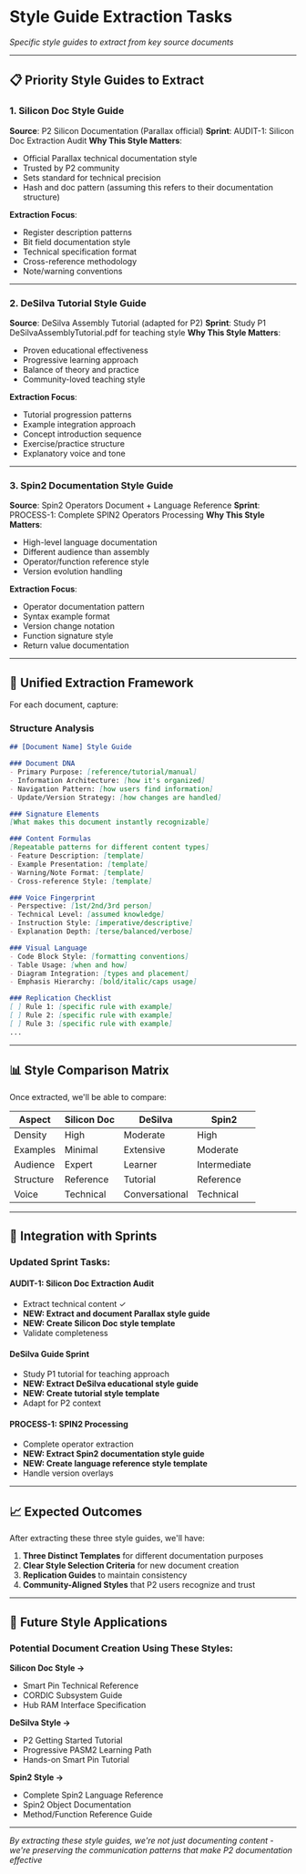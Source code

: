 # Style Guide Extraction Tasks

*Specific style guides to extract from key source documents*

---

## 📋 Priority Style Guides to Extract

### 1. Silicon Doc Style Guide
**Source**: P2 Silicon Documentation (Parallax official)
**Sprint**: AUDIT-1: Silicon Doc Extraction Audit
**Why This Style Matters**: 
- Official Parallax technical documentation style
- Trusted by P2 community
- Sets standard for technical precision
- Hash and doc pattern (assuming this refers to their documentation structure)

**Extraction Focus**:
- Register description patterns
- Bit field documentation style
- Technical specification format
- Cross-reference methodology
- Note/warning conventions

---

### 2. DeSilva Tutorial Style Guide  
**Source**: DeSilva Assembly Tutorial (adapted for P2)
**Sprint**: Study P1 DeSilvaAssemblyTutorial.pdf for teaching style
**Why This Style Matters**:
- Proven educational effectiveness
- Progressive learning approach
- Balance of theory and practice
- Community-loved teaching style

**Extraction Focus**:
- Tutorial progression patterns
- Example integration approach
- Concept introduction sequence
- Exercise/practice structure
- Explanatory voice and tone

---

### 3. Spin2 Documentation Style Guide
**Source**: Spin2 Operators Document + Language Reference
**Sprint**: PROCESS-1: Complete SPIN2 Operators Processing
**Why This Style Matters**:
- High-level language documentation
- Different audience than assembly
- Operator/function reference style
- Version evolution handling

**Extraction Focus**:
- Operator documentation pattern
- Syntax example format
- Version change notation
- Function signature style
- Return value documentation

---

## 🎯 Unified Extraction Framework

For each document, capture:

### Structure Analysis
```markdown
## [Document Name] Style Guide

### Document DNA
- Primary Purpose: [reference/tutorial/manual]
- Information Architecture: [how it's organized]
- Navigation Pattern: [how users find information]
- Update/Version Strategy: [how changes are handled]

### Signature Elements
[What makes this document instantly recognizable]

### Content Formulas
[Repeatable patterns for different content types]
- Feature Description: [template]
- Example Presentation: [template]  
- Warning/Note Format: [template]
- Cross-reference Style: [template]

### Voice Fingerprint
- Perspective: [1st/2nd/3rd person]
- Technical Level: [assumed knowledge]
- Instruction Style: [imperative/descriptive]
- Explanation Depth: [terse/balanced/verbose]

### Visual Language
- Code Block Style: [formatting conventions]
- Table Usage: [when and how]
- Diagram Integration: [types and placement]
- Emphasis Hierarchy: [bold/italic/caps usage]

### Replication Checklist
[ ] Rule 1: [specific rule with example]
[ ] Rule 2: [specific rule with example]
[ ] Rule 3: [specific rule with example]
...
```

---

## 📊 Style Comparison Matrix

Once extracted, we'll be able to compare:

| Aspect | Silicon Doc | DeSilva | Spin2 |
|--------|------------|---------|--------|
| Density | High | Moderate | High |
| Examples | Minimal | Extensive | Moderate |
| Audience | Expert | Learner | Intermediate |
| Structure | Reference | Tutorial | Reference |
| Voice | Technical | Conversational | Technical |

---

## 🔄 Integration with Sprints

### Updated Sprint Tasks:

#### AUDIT-1: Silicon Doc Extraction Audit
- Extract technical content ✓
- **NEW: Extract and document Parallax style guide**
- **NEW: Create Silicon Doc style template**
- Validate completeness

#### DeSilva Guide Sprint
- Study P1 tutorial for teaching approach
- **NEW: Extract DeSilva educational style guide**
- **NEW: Create tutorial style template**
- Adapt for P2 context

#### PROCESS-1: SPIN2 Processing
- Complete operator extraction
- **NEW: Extract Spin2 documentation style guide**
- **NEW: Create language reference style template**
- Handle version overlays

---

## 📈 Expected Outcomes

After extracting these three style guides, we'll have:

1. **Three Distinct Templates** for different documentation purposes
2. **Clear Style Selection Criteria** for new document creation
3. **Replication Guides** to maintain consistency
4. **Community-Aligned Styles** that P2 users recognize and trust

---

## 🎨 Future Style Applications

### Potential Document Creation Using These Styles:

**Silicon Doc Style →**
- Smart Pin Technical Reference
- CORDIC Subsystem Guide
- Hub RAM Interface Specification

**DeSilva Style →**
- P2 Getting Started Tutorial
- Progressive PASM2 Learning Path
- Hands-on Smart Pin Tutorial

**Spin2 Style →**
- Complete Spin2 Language Reference
- Spin2 Object Documentation
- Method/Function Reference Guide

---

*By extracting these style guides, we're not just documenting content - we're preserving the communication patterns that make P2 documentation effective*